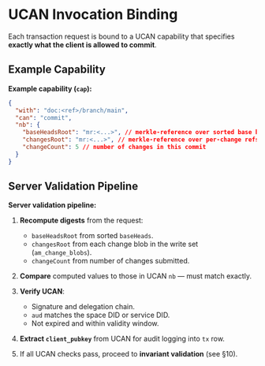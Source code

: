 # UCAN Invocation Binding

Each transaction request is bound to a UCAN capability that specifies **exactly
what the client is allowed to commit**.

## Example Capability

**Example capability (`cap`):**

```json
{
  "with": "doc:<ref>/branch/main",
  "can": "commit",
  "nb": {
    "baseHeadsRoot": "mr:<...>", // merkle-reference over sorted base heads
    "changesRoot": "mr:<...>", // merkle-reference over per-change refs
    "changeCount": 5 // number of changes in this commit
  }
}
```

## Server Validation Pipeline

**Server validation pipeline:**

1. **Recompute digests** from the request:

   - `baseHeadsRoot` from sorted `baseHeads`.
   - `changesRoot` from each change blob in the write set (`am_change_blobs`).
   - `changeCount` from number of changes submitted.
2. **Compare** computed values to those in UCAN `nb` — must match exactly.
3. **Verify UCAN**:

   - Signature and delegation chain.
   - `aud` matches the space DID or service DID.
   - Not expired and within validity window.
4. **Extract `client_pubkey`** from UCAN for audit logging into `tx` row.
5. If all UCAN checks pass, proceed to **invariant validation** (see §10).
